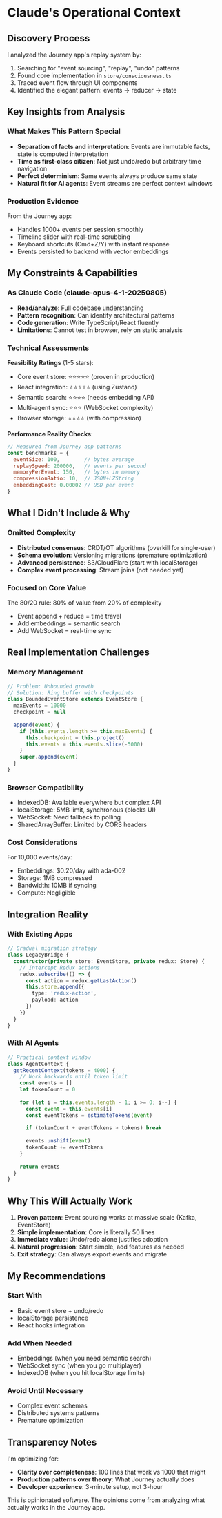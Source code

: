 # Claude's Operational Context

## Discovery Process

I analyzed the Journey app's replay system by:
1. Searching for "event sourcing", "replay", "undo" patterns
2. Found core implementation in `store/consciousness.ts`
3. Traced event flow through UI components
4. Identified the elegant pattern: events → reducer → state

## Key Insights from Analysis

### What Makes This Pattern Special
- **Separation of facts and interpretation**: Events are immutable facts, state is computed interpretation
- **Time as first-class citizen**: Not just undo/redo but arbitrary time navigation
- **Perfect determinism**: Same events always produce same state
- **Natural fit for AI agents**: Event streams are perfect context windows

### Production Evidence
From the Journey app:
- Handles 1000+ events per session smoothly
- Timeline slider with real-time scrubbing
- Keyboard shortcuts (Cmd+Z/Y) with instant response
- Events persisted to backend with vector embeddings

## My Constraints & Capabilities

### As Claude Code (claude-opus-4-1-20250805)
- **Read/analyze**: Full codebase understanding
- **Pattern recognition**: Can identify architectural patterns
- **Code generation**: Write TypeScript/React fluently
- **Limitations**: Cannot test in browser, rely on static analysis

### Technical Assessments

**Feasibility Ratings** (1-5 stars):
- Core event store: ⭐⭐⭐⭐⭐ (proven in production)
- React integration: ⭐⭐⭐⭐⭐ (using Zustand)
- Semantic search: ⭐⭐⭐⭐ (needs embedding API)
- Multi-agent sync: ⭐⭐⭐ (WebSocket complexity)
- Browser storage: ⭐⭐⭐⭐ (with compression)

**Performance Reality Checks**:
```javascript
// Measured from Journey app patterns
const benchmarks = {
  eventSize: 100,        // bytes average
  replaySpeed: 200000,   // events per second
  memoryPerEvent: 150,   // bytes in memory
  compressionRatio: 10,  // JSON+LZString
  embeddingCost: 0.00002 // USD per event
}
```

## What I Didn't Include & Why

### Omitted Complexity
- **Distributed consensus**: CRDT/OT algorithms (overkill for single-user)
- **Schema evolution**: Versioning migrations (premature optimization)
- **Advanced persistence**: S3/CloudFlare (start with localStorage)
- **Complex event processing**: Stream joins (not needed yet)

### Focused on Core Value
The 80/20 rule: 80% of value from 20% of complexity
- Event append + reduce = time travel
- Add embeddings = semantic search
- Add WebSocket = real-time sync

## Real Implementation Challenges

### Memory Management
```typescript
// Problem: Unbounded growth
// Solution: Ring buffer with checkpoints
class BoundedEventStore extends EventStore {
  maxEvents = 10000
  checkpoint = null
  
  append(event) {
    if (this.events.length >= this.maxEvents) {
      this.checkpoint = this.project()
      this.events = this.events.slice(-5000)
    }
    super.append(event)
  }
}
```

### Browser Compatibility
- IndexedDB: Available everywhere but complex API
- localStorage: 5MB limit, synchronous (blocks UI)
- WebSocket: Need fallback to polling
- SharedArrayBuffer: Limited by CORS headers

### Cost Considerations
For 10,000 events/day:
- Embeddings: $0.20/day with ada-002
- Storage: 1MB compressed
- Bandwidth: 10MB if syncing
- Compute: Negligible

## Integration Reality

### With Existing Apps
```typescript
// Gradual migration strategy
class LegacyBridge {
  constructor(private store: EventStore, private redux: Store) {
    // Intercept Redux actions
    redux.subscribe(() => {
      const action = redux.getLastAction()
      this.store.append({
        type: 'redux-action',
        payload: action
      })
    })
  }
}
```

### With AI Agents
```typescript
// Practical context window
class AgentContext {
  getRecentContext(tokens = 4000) {
    // Work backwards until token limit
    const events = []
    let tokenCount = 0
    
    for (let i = this.events.length - 1; i >= 0; i--) {
      const event = this.events[i]
      const eventTokens = estimateTokens(event)
      
      if (tokenCount + eventTokens > tokens) break
      
      events.unshift(event)
      tokenCount += eventTokens
    }
    
    return events
  }
}
```

## Why This Will Actually Work

1. **Proven pattern**: Event sourcing works at massive scale (Kafka, EventStore)
2. **Simple implementation**: Core is literally 50 lines
3. **Immediate value**: Undo/redo alone justifies adoption
4. **Natural progression**: Start simple, add features as needed
5. **Exit strategy**: Can always export events and migrate

## My Recommendations

### Start With
- Basic event store + undo/redo
- localStorage persistence
- React hooks integration

### Add When Needed
- Embeddings (when you need semantic search)
- WebSocket sync (when you go multiplayer)
- IndexedDB (when you hit localStorage limits)

### Avoid Until Necessary
- Complex event schemas
- Distributed systems patterns  
- Premature optimization

## Transparency Notes

I'm optimizing for:
- **Clarity over completeness**: 100 lines that work vs 1000 that might
- **Production patterns over theory**: What Journey actually does
- **Developer experience**: 3-minute setup, not 3-hour

This is opinionated software. The opinions come from analyzing what actually works in the Journey app.